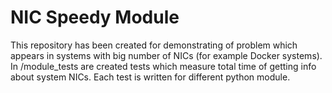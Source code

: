 # NIC Speedy Module

This repository has been created for demonstrating of problem which appears in systems
with big number of NICs (for example Docker systems). 
In /module_tests are created tests which measure total time of getting info about
system NICs. 
Each test is written for different python module.
 

